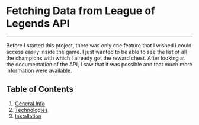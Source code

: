 # Fetching Data from League of Legends API
***
Before I started this project, there was only one feature that I wished I could access easily inside the game. I just 
wanted to be able to see the list of all the champions with which I already got the reward chest. After looking at the
documentation of the API, I saw that it was possible and that much more information were available.  

## Table of Contents
1. [General Info](#general-info)
2. [Technologies](#technologies)
3. [Installation](#installation)
